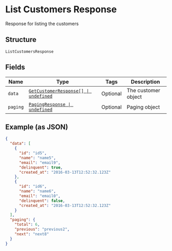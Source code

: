 
# List Customers Response

Response for listing the customers

## Structure

`ListCustomersResponse`

## Fields

| Name | Type | Tags | Description |
|  --- | --- | --- | --- |
| `data` | [`GetCustomerResponse[] \| undefined`](../../doc/models/get-customer-response.md) | Optional | The customer object |
| `paging` | [`PagingResponse \| undefined`](../../doc/models/paging-response.md) | Optional | Paging object |

## Example (as JSON)

```json
{
  "data": [
    {
      "id": "id5",
      "name": "name5",
      "email": "email9",
      "delinquent": true,
      "created_at": "2016-03-13T12:52:32.123Z"
    },
    {
      "id": "id6",
      "name": "name6",
      "email": "email0",
      "delinquent": false,
      "created_at": "2016-03-13T12:52:32.123Z"
    }
  ],
  "paging": {
    "total": 6,
    "previous": "previous2",
    "next": "next8"
  }
}
```

